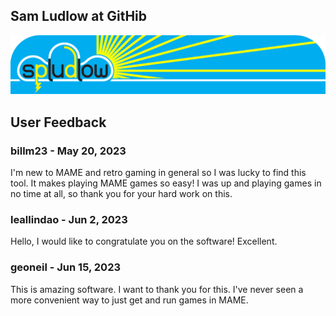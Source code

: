## Sam Ludlow at GitHib

![Sam Ludlow at GitHub](https://github.com/sam-ludlow/sam-ludlow/blob/main/sam-ludlow-github.png)

## User Feedback

### billm23 - May 20, 2023
I'm new to MAME and retro gaming in general so I was lucky to find this tool. It makes playing MAME games so easy! I was up and playing games in no time at all, so thank you for your hard work on this.

### leallindao - Jun 2, 2023
Hello, I would like to congratulate you on the software! Excellent.

### geoneil - Jun 15, 2023
This is amazing software. I want to thank you for this. I've never seen a more convenient way to just get and run games in MAME.
